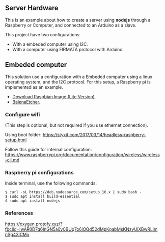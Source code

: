 ## Server Hardware

This is an example about how to create a server using **nodejs** through a Raspberry or Computer, and connected to an Arduino as a slave.

This project have two configurations:

- With a embeded computer using I2C.
- With a computer using FIRMATA protocol with Arduino.

## Embeded computer ##
This solution use a configuration with a Embeded computer using a linux operating system, and the I2C protocol. For this setup, a Raspberry pi is implemented as an example.

- [Download Raspbian Image (Lite Version)](https://www.raspberrypi.org/downloads/raspbian/).
- [BalenaEtcher](https://www.balena.io/).


### Configure wifi ###
(This step is optional, but not required if you use ethernet connection).

Using boot folder:
https://styxit.com/2017/03/14/headless-raspberry-setup.html

Follow this guide for internal configuration:
https://www.raspberrypi.org/documentation/configuration/wireless/wireless-cli.md

### Raspberry pi configurations ###
Inside terminal, use the following commands:
```
$ curl -sL https://deb.nodesource.com/setup_10.x | sudo bash -
$ sudo apt install build-essential
$ sudo apt install nodejs
```


### References ###
https://oxygen.protofy.xyz/?fbclid=IwAR0D7q6lnGN5a0y0BUq7o6lQQd52dMpKpabMsKNzyUiXBwRLimnSg43lCMo